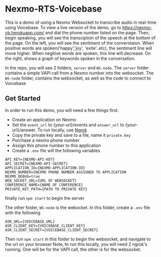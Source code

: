 # Nexmo-RTS-Voicebase
This is a demo of using a Nexmo Websocket to transcribe audio in real-time using Voicebase. 
To view a live version of the demo, go to https://nexmo-vb.herokuapp.com/ and dial the phone number listed on the page.
Then, begin speaking, you will see the transciption of the speech at the bottom of the page.
On the left, you will see the sentiment of the converstaion. When positive words are spoken('happy','joy', 'exite'..etc), the sentiment line will move higher. When negitive words are spoken, this line will decrease. 
On the right, shows a graph of keywords spoken in the conversation.


In the repo, you will see 2 folders, `server` and `WS-node`. The `server` folder contains a simple VAPI call from a Nexmo number into the websocket. The `WS-node` folder, contains the websocket, as well as the code to connect to Voicebase

## Get Started
In order to run this demo, you will need a few things first.
- Create an application on Nexmo
- Set the `event_url` to {your-url}/events and `answer_url` to {your-url}/answer. To run locally, use [Ngrok](https://ngrok.com)
- Copy the private key and save to a file, name it `private.key`
- Purchase a nexmo phone number
- Assign this phone number to this application
- Create a `.env` file will the following variables
```
API_KEY={NEXMO-API-KEY}
API_SECRET={NEXMO-API-SECRET}
APPLICATION_ID={NEXMO-APPLICATION-ID}
NEXMO_NUMBER={NEXMO PHONE NUMBER ASSIGNED TO APPLICATION
NEXMO_DEBUG=true
WEB_SOCKET_URL={URL OF WEBSOCKET}
CONFERENCE_NAME={NAME OF CONFERENCE}
PRIVATE_KEY_PATH={PATH TO PRIVATE KEY}
```

finally run `npm start` to begin the server


The other folder, `WS-node` is the webocket. 
In this folder, create a `.env` file with the following 
```
ASR_URL={VOICEBASE_URL}
ASR_CLIENT_KEY={VOICEBASE_CLIENT_KEY}
ASR_CLIENT_SECRET={VOICEBASE_CLIENT_SECRET}
```
Then run `npm start` in this folder to begin the websocket, and navigate to the url on your browser
Note, to run this locally, you will need 2 ngrok's running. One will be for the VAPI call, the other is for the websocket.

